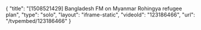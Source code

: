 {
    "title": "[1508521429] Bangladesh FM on Myanmar Rohingya refugee plan",
    "type": "solo",
    "layout": "iframe-static",
    "videoId": "123186466",
    "url": "\/tvpembed\/123186466"
}
